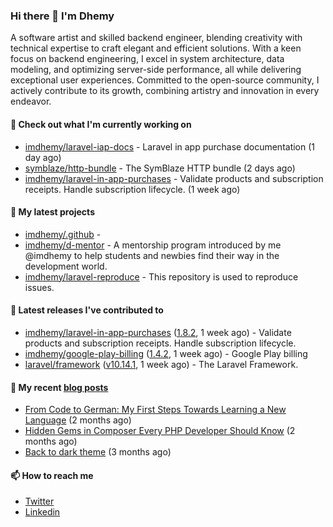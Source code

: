 ### Hi there 👋 I'm Dhemy

A software artist and skilled backend engineer, blending creativity with technical expertise to craft elegant and efficient solutions. With a keen focus on backend engineering, I excel in system architecture, data modeling, and optimizing server-side performance, all while delivering exceptional user experiences. Committed to the open-source community, I actively contribute to its growth, combining artistry and innovation in every endeavor.

#### 👷 Check out what I'm currently working on

- [imdhemy/laravel-iap-docs](https://github.com/imdhemy/laravel-iap-docs) - Laravel in app purchase documentation (1 day ago)
- [symblaze/http-bundle](https://github.com/symblaze/http-bundle) - The SymBlaze HTTP bundle (2 days ago)
- [imdhemy/laravel-in-app-purchases](https://github.com/imdhemy/laravel-in-app-purchases) - Validate products and subscription receipts. Handle subscription lifecycle. (1 week ago)

#### 🌱 My latest projects

- [imdhemy/.github](https://github.com/imdhemy/.github) - 
- [imdhemy/d-mentor](https://github.com/imdhemy/d-mentor) - A mentorship program introduced by me @imdhemy to help students and newbies find their way in the development world.
- [imdhemy/laravel-reproduce](https://github.com/imdhemy/laravel-reproduce) - This repository is used to reproduce issues.

#### 🔭 Latest releases I've contributed to

- [imdhemy/laravel-in-app-purchases](https://github.com/imdhemy/laravel-in-app-purchases) ([1.8.2](https://github.com/imdhemy/laravel-in-app-purchases/releases/tag/1.8.2), 1 week ago) - Validate products and subscription receipts. Handle subscription lifecycle.
- [imdhemy/google-play-billing](https://github.com/imdhemy/google-play-billing) ([1.4.2](https://github.com/imdhemy/google-play-billing/releases/tag/1.4.2), 1 week ago) - Google Play billing
- [laravel/framework](https://github.com/laravel/framework) ([v10.14.1](https://github.com/laravel/framework/releases/tag/v10.14.1), 1 week ago) - The Laravel Framework.

#### 📜 My recent [blog posts](https://imdhemy.com/)

- [From Code to German: My First Steps Towards Learning a New Language](https://imdhemy.com/blog/germany/from-code-to-german.html) (2 months ago)
- [Hidden Gems in Composer Every PHP Developer Should Know](https://imdhemy.com/blog/php/hidden-gems-in-composer.html) (2 months ago)
- [Back to dark theme](https://imdhemy.com/blog/generic/back-to-dark-theme.html) (3 months ago)

#### 📫 How to reach me

- [Twitter](https://twitter.com/imdhemy)
- [Linkedin](https://linkedin.com/in/imdhemy)
